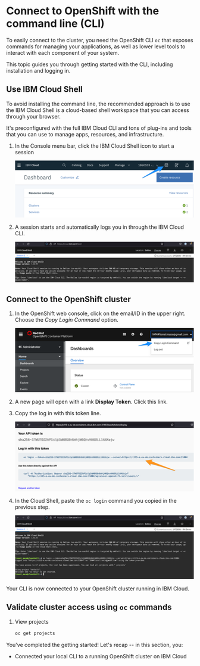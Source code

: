 # Connect to OpenShift with the command line (CLI)

To easily connect to the cluster, you need the OpenShift CLI `oc` that exposes commands for managing your applications, as well as lower level tools to interact with each component of your system.

This topic guides you through getting started with the CLI, including installation and logging in.

## Use IBM Cloud Shell

To avoid installing the command line, the recommended approach is to use the IBM Cloud Shell is a cloud-based shell workspace that you can access through your browser.

It's preconfigured with the full IBM Cloud CLI and tons of plug-ins and tools that you can use to manage apps, resources, and infrastructure.

1. In the Console menu bar, click the IBM Cloud Shell icon to start a session

    ![shell1](../assets/cloud-shell-access.png)

1. A session starts and automatically logs you in through the IBM Cloud CLI.

    ![shell2](../assets/cloud-shell-login.png)

## Connect to the OpenShift cluster

1. In the OpenShift web console, click on the email/ID in the upper right. Choose the _Copy Login Command_ option.

    ![Copy the login credentials](../assets/copy-login-command.png)

1. A new page will open with a link **Display Token**. Click this link.

1. Copy the log in with this token line.

    ![OCP API Token](../assets/ocp-api-token.png)

1. In the Cloud Shell, paste the `oc login` command you copied in the previous step.

    ![OCP API Token](../assets/ocp-shell-login.png)

Your CLI is now connected to your  OpenShift cluster running in IBM Cloud.

## Validate cluster access using `oc` commands

1. View projects

    ```bash
    oc get projects
    ```

You've completed the getting started! Let's recap -- in this section, you:

* Connected your local CLI to a running OpenShift cluster on IBM Cloud
